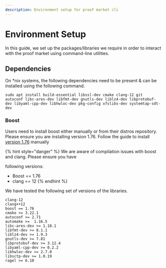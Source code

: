 ```yaml
---
description: Environment setup for proof market cli
---
```


# Environment Setup

In this guide, we set up the packages/libraries we require in order to interact with the proof market using command-line utilities.

## Dependencies

On \*nix systems, the following dependencies need to be present & can be installed using the following command.

```shell
sudo apt install build-essential libssl-dev cmake clang-12 git autoconf libc-ares-dev libfmt-dev gnutls-dev liblz4-dev libprotobuf-dev libyaml-cpp-dev libhwloc-dev pkg-config xfslibs-dev systemtap-sdt-dev
```

### Boost

Users need to install boost either manually or from their distros repository. Please ensure you are installing version 1.76. Follow the guide to install [version 1.76](https://www.boost.org/doc/libs/1\_76\_0/more/getting\_started/unix-variants.html) manually

{% hint style="danger" %}
We are aware of compilation issues with boost and clang. Please ensure you have&#x20;

following versions:

* Boost == 1.76&#x20;
* clang == 12
{% endhint %}

We have tested the following set of versions of the libraries.

```
clang-12
clang++12
boost == 1.76
cmake >= 3.22.1
autoconf >= 2.71
automake >=  1.16.5
libc-ares-dev >= 1.18.1
libfmt-dev >= 8.1.1
liblz4-dev >= 1.9.3
gnutls-dev >= 7.81
libprotobuf-dev >= 3.12.4
libyaml-cpp-dev >= 0.2.2
libhwloc-dev >= 2.7.0
libsctp-dev >= 1.0.19
ragel >= 6.10
```
